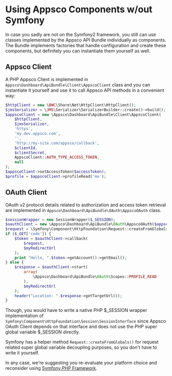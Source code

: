 Using Appsco Components w/out Symfony
=====================================

In case you sadly are not on the Symfony2 framework, you still can use classes implemented by the Appsco API
Bundle individually as components. The Bundle implements factories that handle configuration and create these
components, but definitely you can instantiate them yourself as well.


Appsco Client
-------------

A PHP Appsco Client is implemented in `Appsco\Dashboard\ApiBundle\Client\AppscoClient` class and you can
instantiate it yourself and use it to call Appsco API methods in a convenient way:

``` php
$httpClient = new \BWC\Share\Net\HttpClient\HttpClient();
$jmsSerializer = \JMS\Serializer\SerializerBuilder::create()->build();
$appscoClient = new \Appsco\Dashboard\ApiBundle\Client\AppscoClient(
    $httpClient,
    $jmsSerializer,
    'https',
    'my.dev.appsco.com',
    '',
    'http://my-site.com/appsco/callback',
    $clientId,
    $clientSecret,
    AppscoClient::AUTH_TYPE_ACCESS_TOKEN,
    null
);
$appscoClient->setAccessToken($accessToken);
$profile = $appscoClient->profileRead('me');
```

OAuth Client
------------

OAuth v2 protocol details related to authorization and access token retrieval are implemented in
`Appsco\Dashboard\ApiBundle\OAuth\AppscoOAuth` class.

``` php
$sessionWrapper = new SessionWrapper($_SESSION);
$oauthClient = new \Appsco\Dashboard\ApiBundle\OAuth\AppscoOAuth($appscoClient, $sessionWrapper);
$request = \Symfony\Component\HttpFoundation\Request::createFromGlobals();
if ($_GET['code']) {
    $token = $oauthClient->callback(
        $request,
        $myRedirectUrl
    );
    print "Hello, ".$token->getAccount()->getEmail();
} else {
    $response = $oauthClient->start(
        array(
            \Appsco\Dashboard\ApiBundle\OAuth\Scopes::PROFILE_READ
        ),
        $myRedirectUrl
    );
    header("Location: ".$response->getTargetUrl());
}
```

Though, you would have to write a native PHP $_SESSION wrapper implementation of
`Symfony\Component\HttpFoundation\Session\SessionInterface` since Appsco OAuth Client depends on that interface and
does not use the PHP super global variable $_SESSION directly.

Symfony has a helper method `Request::createFromGlobals()` for request related super global variable
decoupling purposes, so you don't have to write it yourself.

In any case, we're suggesting you re-evaluate your platform choice and reconsider using
[Symfony PHP Framework](http://symfony.com/).

